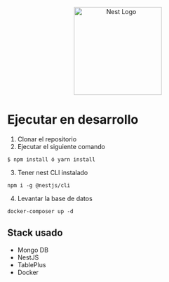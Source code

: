 <p align="center">
  <a href="http://nestjs.com/" target="blank"><img src="https://nestjs.com/img/logo-small.svg" width="200" alt="Nest Logo" /></a>
</p>

# Ejecutar en desarrollo

1. Clonar el repositorio
2. Ejecutar el siguiente comando
```
$ npm install ó yarn install
```
3. Tener nest CLI instalado
```
npm i -g @nestjs/cli
```

4. Levantar la base de datos
```
docker-composer up -d
```

## Stack usado
* Mongo DB
* NestJS
* TablePlus
* Docker